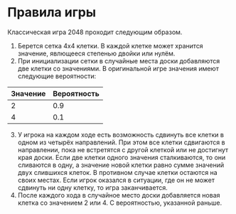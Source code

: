 # Правила игры

Классическая игра 2048 проходит следующим образом.

1. Берется сетка 4х4 клетки. В каждой клетке может хранится значение, явлющееся степенью двойки или нулём.
2. При инициализации сетки в случайные места доски добавляются две клетки со значениями. В оригинальной игре значения имеют следующие вероятности:

Значение | Вероятность
---      | ---
2        | 0.9
4        | 0.1

3. У игрока на каждом ходе есть возможность сдвинуть все клетки в одном из четырёх направлений. При этом все клетки сдвигаются в направлении, пока не встретятся с другой клеткой или не достигнут края доски. Если две клетки одного значения сталкиваются, то они сливаются в одну, а значение новой клетки равно сумме значений двух слившихся клеток. В противном случае клетки остаются на своих местах. Если игрок оказался в ситуации, где он не может сдвинуть ни одну клетку, то игра заканчивается.
4. После каждого хода в случайное место доски добавляется новая клетка со значением 2 или 4. С вероятностью, указанной раньше.